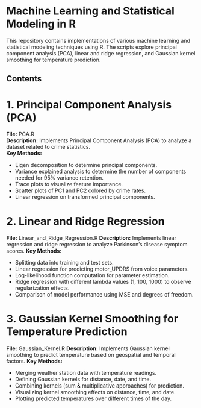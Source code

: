 # Machine Learning and Statistical Modeling in R
This repository contains implementations of various machine learning and statistical modeling techniques using R. The scripts explore principal component analysis (PCA), linear and ridge regression, and Gaussian kernel smoothing for temperature prediction.

## Contents
# 1. Principal Component Analysis (PCA)
**File:** PCA.R  
**Description:** Implements Principal Component Analysis (PCA) to analyze a dataset related to crime statistics.  
**Key Methods:**  
- Eigen decomposition to determine principal components.
- Variance explained analysis to determine the number of components needed for 95% variance retention.
- Trace plots to visualize feature importance.
- Scatter plots of PC1 and PC2 colored by crime rates.
- Linear regression on transformed principal components.
# 2. Linear and Ridge Regression
**File:** Linear_and_Ridge_Regression.R
**Description:** Implements linear regression and ridge regression to analyze Parkinson’s disease symptom scores.
**Key Methods:**
- Splitting data into training and test sets.
- Linear regression for predicting motor_UPDRS from voice parameters.
- Log-likelihood function computation for parameter estimation.
- Ridge regression with different lambda values (1, 100, 1000) to observe regularization effects.
- Comparison of model performance using MSE and degrees of freedom.
# 3. Gaussian Kernel Smoothing for Temperature Prediction
**File:** Gaussian_Kernel.R
**Description:** Implements Gaussian kernel smoothing to predict temperature based on geospatial and temporal factors.
**Key Methods:**
- Merging weather station data with temperature readings.
- Defining Gaussian kernels for distance, date, and time.
- Combining kernels (sum & multiplicative approaches) for prediction.
- Visualizing kernel smoothing effects on distance, time, and date.
- Plotting predicted temperatures over different times of the day.

